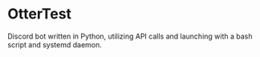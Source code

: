 # OtterTest
Discord bot written in Python, utilizing API calls and launching with a bash script and systemd daemon. 
